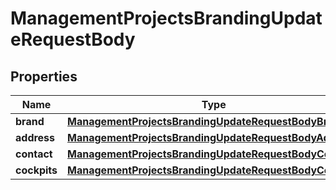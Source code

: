 

# ManagementProjectsBrandingUpdateRequestBody


## Properties

| Name | Type | Description |
|------------ | ------------- | ------------- |
|**brand** | [**ManagementProjectsBrandingUpdateRequestBodyBrand**](ManagementProjectsBrandingUpdateRequestBodyBrand.md) |  |
|**address** | [**ManagementProjectsBrandingUpdateRequestBodyAddress**](ManagementProjectsBrandingUpdateRequestBodyAddress.md) |  |
|**contact** | [**ManagementProjectsBrandingUpdateRequestBodyContact**](ManagementProjectsBrandingUpdateRequestBodyContact.md) |  |
|**cockpits** | [**ManagementProjectsBrandingUpdateRequestBodyCockpits**](ManagementProjectsBrandingUpdateRequestBodyCockpits.md) |  |



